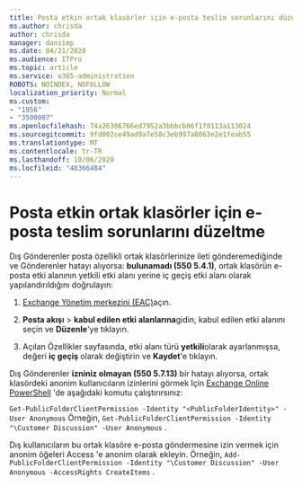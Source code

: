 ```yaml
---
title: Posta etkin ortak klasörler için e-posta teslim sorunlarını düzeltme
ms.author: chrisda
author: chrisda
manager: dansimp
ms.date: 04/21/2020
ms.audience: ITPro
ms.topic: article
ms.service: o365-administration
ROBOTS: NOINDEX, NOFOLLOW
localization_priority: Normal
ms.custom:
- "1956"
- "3500007"
ms.openlocfilehash: 74a26306766ed7952a3bbbcb06f1f0113a113024
ms.sourcegitcommit: 9fd002ce49ad9a7e58c3eb997a8063e2e1feab55
ms.translationtype: MT
ms.contentlocale: tr-TR
ms.lasthandoff: 10/06/2020
ms.locfileid: "48366484"
---
```

# <a name="fix-email-delivery-issues-to-mail-enabled-public-folders"></a>Posta etkin ortak klasörler için e-posta teslim sorunlarını düzeltme

Dış Gönderenler posta özellikli ortak klasörlerinize ileti gönderemediğinde ve Gönderenler hatayı alıyorsa: **bulunamadı (550 5.4.1)**, ortak klasörün e-posta etki alanının yetkili etki alanı yerine iç geçiş etki alanı olarak yapılandırıldığını doğrulayın:

1. [Exchange Yönetim merkezini (EAC)](https://docs.microsoft.com/Exchange/exchange-admin-center)açın.

2. **Posta akışı** \> **kabul edilen etki alanlarına**gidin, kabul edilen etki alanını seçin ve **Düzenle**'ye tıklayın.

3. Açılan Özellikler sayfasında, etki alanı türü **yetkili**olarak ayarlanmışsa, değeri **iç geçiş** olarak değiştirin ve **Kaydet**'e tıklayın.

Dış Gönderenler **izniniz olmayan (550 5.7.13)** bir hatayı alıyorsa, ortak klasördeki anonim kullanıcıların izinlerini görmek Için [Exchange Online PowerShell](https://docs.microsoft.com/powershell/exchange/exchange-online/connect-to-exchange-online-powershell/connect-to-exchange-online-powershell) 'de aşağıdaki komutu çalıştırırsınız:

`Get-PublicFolderClientPermission -Identity "<PublicFolderIdentity>" -User Anonymous` Örneğin, `Get-PublicFolderClientPermission -Identity "\Customer Discussion" -User Anonymous` .

Dış kullanıcıların bu ortak klasöre e-posta göndermesine izin vermek için anonim öğeleri Access 'e anonim olarak ekleyin. Örneğin, `Add-PublicFolderClientPermission -Identity "\Customer Discussion" -User Anonymous -AccessRights CreateItems` .
